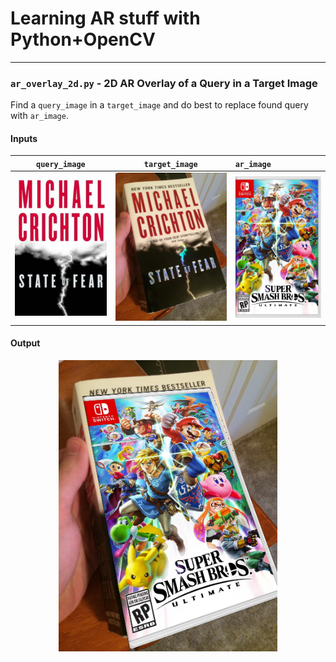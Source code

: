 # Learning AR stuff with Python+OpenCV

----

### `ar_overlay_2d.py` - 2D AR Overlay of a Query in a Target Image

Find a `query_image` in a `target_image` and do best to replace found query with `ar_image`.

#### Inputs

`query_image`                | `target_image`                 | `ar_image`
:---------------------------:|:------------------------------:|:--------------|
<img src='images/query_image.png' width=200>  |  <img src='images/target_image.png' width=250>  | <img src='images/smash_box_art.png' width=200>

#### Output
<p align='center'>
  <img src='readme/example.png' width=350>
</p>
